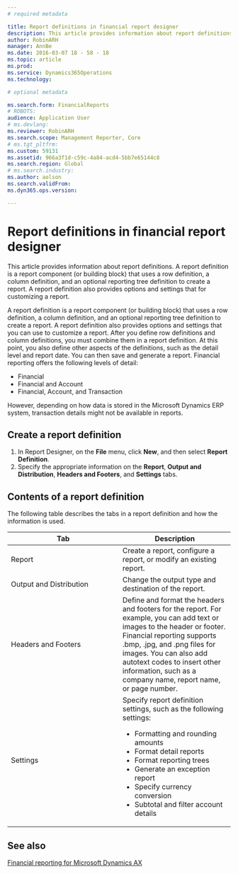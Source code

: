 ```yaml
---
# required metadata

title: Report definitions in financial report designer
description: This article provides information about report definitions. A report definition is a report component (or building block) that uses a row definition, a column definition, and an optional reporting tree definition to create a report. A report definition also provides options and settings that for customizing a report. 
author: RobinARH
manager: AnnBe
ms.date: 2016-03-07 18 - 58 - 18
ms.topic: article
ms.prod: 
ms.service: Dynamics365Operations
ms.technology: 

# optional metadata

ms.search.form: FinancialReports
# ROBOTS: 
audience: Application User
# ms.devlang: 
ms.reviewer: RobinARH
ms.search.scope: Management Reporter, Core
# ms.tgt_pltfrm: 
ms.custom: 59131
ms.assetid: 966a3f1d-c59c-4a84-acd4-5bb7e65144c8
ms.search.region: Global
# ms.search.industry: 
ms.author: aolson
ms.search.validFrom: 
ms.dyn365.ops.version: 

---
```


# Report definitions in financial report designer

This article provides information about report definitions. A report definition is a report component (or building block) that uses a row definition, a column definition, and an optional reporting tree definition to create a report. A report definition also provides options and settings that for customizing a report. 

A report definition is a report component (or building block) that uses a row definition, a column definition, and an optional reporting tree definition to create a report. A report definition also provides options and settings that you can use to customize a report. After you define row definitions and column definitions, you must combine them in a report definition. At this point, you also define other aspects of the definitions, such as the detail level and report date. You can then save and generate a report. Financial reporting offers the following levels of detail:

-   Financial
-   Financial and Account
-   Financial, Account, and Transaction

However, depending on how data is stored in the Microsoft Dynamics ERP system, transaction details might not be available in reports.

## Create a report definition
1.  In Report Designer, on the **File** menu, click **New**, and then select **Report Definition**.
2.  Specify the appropriate information on the **Report**, **Output and Distribution**, **Headers and Footers**, and **Settings** tabs.

## Contents of a report definition
The following table describes the tabs in a report definition and how the information is used.

<table>
<colgroup>
<col width="50%" />
<col width="50%" />
</colgroup>
<thead>
<tr class="header">
<th>Tab</th>
<th>Description</th>
</tr>
</thead>
<tbody>
<tr class="odd">
<td>Report</td>
<td>Create a report, configure a report, or modify an existing report.</td>
</tr>
<tr class="even">
<td>Output and Distribution</td>
<td>Change the output type and destination of the report.</td>
</tr>
<tr class="odd">
<td>Headers and Footers</td>
<td>Define and format the headers and footers for the report. For example, you can add text or images to the header or footer. Financial reporting supports .bmp, .jpg, and .png files for images. You can also add autotext codes to insert other information, such as a company name, report name, or page number.</td>
</tr>
<tr class="even">
<td>Settings</td>
<td>Specify report definition settings, such as the following settings:
<ul>
<li>Formatting and rounding amounts</li>
<li>Format detail reports</li>
<li>Format reporting trees</li>
<li>Generate an exception report</li>
<li>Specify currency conversion</li>
<li>Subtotal and filter account details</li>
</ul></td>
</tr>
</tbody>
</table>



See also
--------

[Financial reporting for Microsoft Dynamics AX](financial-reporting-intro.md)

